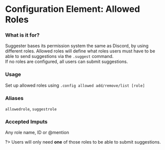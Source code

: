 # Configuration Element: Allowed Roles

### What is it for?
Suggester bases its permission system the same as Discord, by using different roles. Allowed roles will define what roles users must have to be able to send suggestions via the `.suggest` command.\
If no roles are configured, all users can submit suggestions.

### Usage
Set up allowed roles using `.config allowed add/remove/list [role]`

### Aliases
`allowedrole`, `suggestrole`

### Accepted Imputs
Any role name, ID or @mention

?> Users will only need **one** of those roles to be able to submit suggestions.
